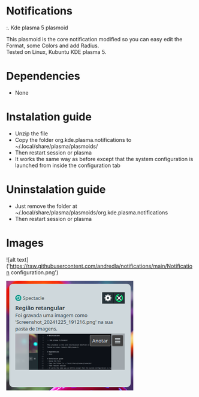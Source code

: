 # Notifications

:. Kde plasma 5 plasmoid

This plasmoid is the core notification modified so you can easy edit the Format, some Colors and add Radius.<br/>
Tested on Linux, Kubuntu KDE plasma 5.

# Dependencies
- None

# Instalation guide
- Unzip the file
- Copy the folder org.kde.plasma.notifications to ~/.local/share/plasma/plasmoids/
- Then restart session or plasma
- It works the same way as before except that the system configuration is launched from inside the configuration tab

# Uninstalation guide
- Just remove the folder at ~/.local/share/plasma/plasmoids/org.kde.plasma.notifications
- Then restart session or plasma

# Images

![alt text]('https://raw.githubusercontent.com/andredla/notifications/main/Notification configuration.png')

![alt text](https://raw.githubusercontent.com/andredla/notifications/main/Notification.png)
